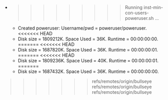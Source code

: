* >>>>>>>>> Running inst-min-con-users-poweruser.sh ...
  * Created poweruser: Username/pwd = poweruser/poweruser.
<<<<<<< HEAD
  * Disk size = 1809212K. Space Used = 36K. Runtime = 00:00:00:00.
=======
<<<<<<< HEAD
  * Disk size = 1687820K. Space Used = 36K. Runtime = 00:00:00:01.
=======
<<<<<<< HEAD
  * Disk size = 1809236K. Space Used = 40K. Runtime = 00:00:00:01.
=======
  * Disk size = 1687432K. Space Used = 36K. Runtime = 00:00:00:00.
>>>>>>> refs/remotes/origin/bullseye
>>>>>>> refs/remotes/origin/bullseye
>>>>>>> refs/remotes/origin/bullseye
